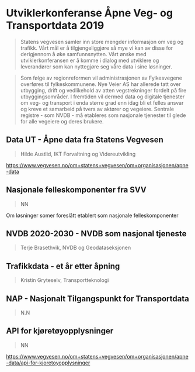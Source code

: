 # Utviklerkonferanse Åpne Veg- og Transportdata 2019
>Statens vegvesen samler inn store mengder informasjon om veg og trafikk. Vårt mål er å tilgjengeliggjøre så mye vi kan av disse for derigjennom å øke samfunnsnytten. Vårt ønske med utviklerkonferansen er å komme i dialog med utviklere og leverandører som kan nyttegjøre seg våre data i sine løsninger.

>Som følge av regionreformen vil administrasjonen av Fylkesvegene overføres til fylkeskommunene. Nye Veier AS har allerede tatt over utbygging, drift og vedlikehold av atten vegstrekninger fordelt på fire utbyggingsområder. I fremtiden vil dermed data og digitale tjenester om veg- og transport i enda større grad enn idag bli et felles ansvar og kreve et samarbeid på tvers av aktører og vegeiere. Sentrale registre - som NVDB - må etableres som nasjonale tjenester til glede for alle vegeiere og deres brukere.   

## Data UT - Åpne data fra Statens Vegvesen
> Hilde Austlid, IKT Forvaltning og Videreutvikling

https://www.vegvesen.no/om+statens+vegvesen/om+organisasjonen/apne-data

## Nasjonale felleskomponenter fra SVV
> NN

Om løsninger somer foreslått etablert som nasjonale felleskomponenter

## NVDB 2020-2030 - NVDB som nasjonal tjeneste
> Terje Brasethvik, NVDB og Geodataseksjonen

## Trafikkdata - et år etter åpning
> Kristin Gryteselv, Transportteknologi

## NAP - Nasjonalt Tilgangspunkt for Transportdata
> N.N

## API for kjøretøyopplysninger
> NN

https://www.vegvesen.no/om+statens+vegvesen/om+organisasjonen/apne-data/api-for-kjoretoyopplysninger
